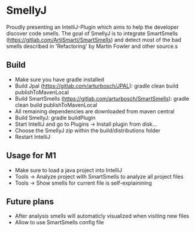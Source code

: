 # SmellyJ

Proudly presenting an IntelliJ-Plugin which aims to help the developer discover code smells.
The goal of SmellyJ is to integrate SmartSmells (https://gitlab.com/ArtiSmarti/SmartSmells)
and detect most of the bad smells described in 'Refactoring' by Martin Fowler and other source.s

## Build

- Make sure you have gradle installed
- Build Jpal (https://gitlab.com/arturbosch/JPAL): gradle clean build publishToMavenLocal
- Build SmartSmells (https://gitlab.com/arturbosch/SmartSmells): gradle clean build publishToMavenLocal
- All remaining dependencies are downloaded from maven central
- Build SmellyJ: gradle buildPlugin
- Start IntelliJ and go to Plugins -> Install plugin from disk...
- Choose the SmellyJ zip within the build/distributions folder
- Restart IntelliJ

## Usage for M1

- Make sure to load a java project into IntelliJ
- Tools -> Analyze project with SmartSmells to analyze all project files
- Tools -> Show smells for current file is self-explainining

## Future plans

- After analysis smells will automaticly visualized when visiting new files
- Allow to use SmartSmells config file
